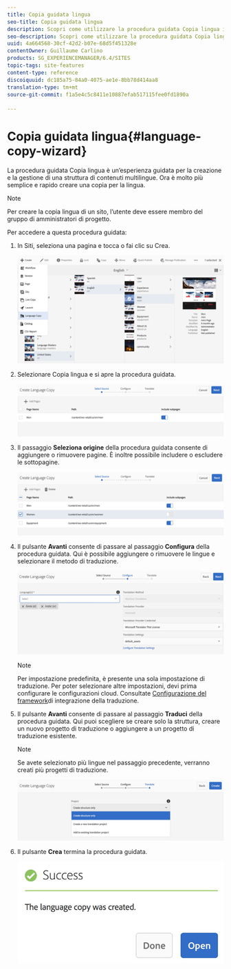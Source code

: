 ```yaml
---
title: Copia guidata lingua
seo-title: Copia guidata lingua
description: Scopri come utilizzare la procedura guidata Copia lingua in AEM.
seo-description: Scopri come utilizzare la procedura guidata Copia lingua in AEM.
uuid: 4a664568-30cf-42d2-b07e-68d5f451328e
contentOwner: Guillaume Carlino
products: SG_EXPERIENCEMANAGER/6.4/SITES
topic-tags: site-features
content-type: reference
discoiquuid: dc185a75-84a0-4075-ae1e-8bb78d414aa8
translation-type: tm+mt
source-git-commit: f1a5e4c5c8411e10887efab517115fee0fd1890a

---
```



# Copia guidata lingua{#language-copy-wizard}

La procedura guidata Copia lingua è un’esperienza guidata per la creazione e la gestione di una struttura di contenuti multilingue. Ora è molto più semplice e rapido creare una copia per la lingua.

>[!NOTE]
>
>Per creare la copia lingua di un sito, l’utente deve essere membro del gruppo di amministratori di progetto.

Per accedere a questa procedura guidata:

1. In Siti, seleziona una pagina e tocca o fai clic su Crea.

   ![chlimage_1-48](assets/chlimage_1-48.jpeg)

1. Selezionare Copia lingua e si apre la procedura guidata.

   ![chlimage_1-49](assets/chlimage_1-49.jpeg)

1. Il passaggio **Seleziona origine** della procedura guidata consente di aggiungere o rimuovere pagine. È inoltre possibile includere o escludere le sottopagine.

   ![chlimage_1-50](assets/chlimage_1-50.jpeg)

1. Il pulsante **Avanti** consente di passare al passaggio **Configura** della procedura guidata. Qui è possibile aggiungere o rimuovere le lingue e selezionare il metodo di traduzione.

   ![chlimage_1-51](assets/chlimage_1-51.jpeg)

   >[!NOTE]
   >
   >Per impostazione predefinita, è presente una sola impostazione di traduzione. Per poter selezionare altre impostazioni, devi prima configurare le configurazioni cloud. Consultate [Configurazione del framework](/help/sites-administering/tc-tic.md)di integrazione della traduzione.

1. Il pulsante **Avanti** consente di passare al passaggio **Traduci** della procedura guidata. Qui puoi scegliere se creare solo la struttura, creare un nuovo progetto di traduzione o aggiungere a un progetto di traduzione esistente.

   >[!NOTE]
   >
   >Se avete selezionato più lingue nel passaggio precedente, verranno creati più progetti di traduzione.

   ![chlimage_1-52](assets/chlimage_1-52.jpeg)

1. Il pulsante **Crea** termina la procedura guidata.

   ![chlimage_1-53](assets/chlimage_1-53.jpeg)

